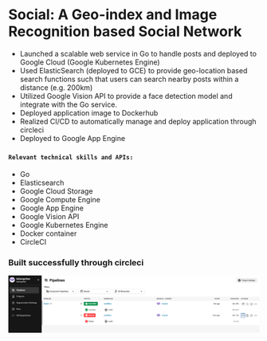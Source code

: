 # Social: A Geo-index and Image Recognition based Social Network

- Launched a scalable web service in Go to handle posts and deployed to Google Cloud (Google Kubernetes Engine) 
- Used ElasticSearch (deployed to GCE) to provide geo-location based search functions such that users can search nearby posts within a distance (e.g. 200km)
- Utilized Google Vision API to provide a face detection model and integrate with the Go service.
- Deployed application image to Dockerhub
- Realized CI/CD to automatically manage and deploy application through circleci
- Deployed to Google App Engine
####  `Relevant technical skills and APIs:`
  - Go
  - Elasticsearch
  - Google Cloud Storage
  - Google Compute Engine
  - Google App Engine
  - Google Vision API
  - Google Kubernetes Engine
  - Docker container
  - CircleCI
  
### Built successfully through circleci
![image](https://github.com/kelongchen/Social/blob/master/circleci.png)
